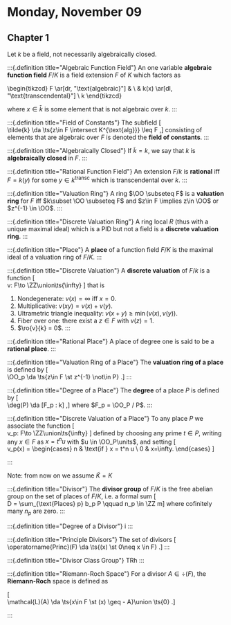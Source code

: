 # Monday, November 09

## Chapter 1

Let $k$ be a field, not necessarily algebraically closed.

:::{.definition title="Algebraic Function Field"}
An one variable **algebraic function field** $F/K$ is a field extension $F$ of $K$ which factors as 

\begin{tikzcd}
F \ar[dr, "\text{algebraic}"] & \\
& k(x) \ar[dl, "\text{transcendental}"] \\
k
\end{tikzcd}

where $x\in \bar{k}$ is some element that is not algebraic over $k$.
:::

:::{.definition title="Field of Constants"}
The subfield
\[  
\tilde{k} \da \ts{z\in F \intersect K^{\text{alg}}} \leq F
,\]
consisting of elements that are algebraic over $F$ is denoted the **field of constants**.
:::

:::{.definition title="Algebraically Closed"}
If $\tilde k = k$, we say that $k$ is **algebraically closed** in $F$.
:::

:::{.definition title="Rational Function Field"}
An extension $F/k$  is **rational** iff $F = k(y)$ for some $y\in k^{\text{transc}}$ which is transcendental over $k$.
:::

:::{.definition title="Valuation Ring"}
A ring $\OO \subseteq F$ is a **valuation ring** for $F$ iff $k\subset \OO \subseteq  F$ and $z\in F \implies z\in \OO$ or $z^{-1} \in \OO$.
:::


:::{.definition title="Discrete Valuation Ring"}
A ring local $R$ (thus with a unique maximal ideal) which is a PID but not a field is a **discrete valuation ring**.
:::


:::{.definition title="Place"}
A **place** of a function field $F/K$ is the maximal ideal of a valuation ring of $F/K$.
:::


:::{.definition title="Discrete Valuation"}
A **discrete valuation** of $F/k$ is a function
\[  
v: F\to \ZZ\union\ts{\infty}
\]
that is

1. Nondegenerate: $v(x) = \infty$ iff $x=0$.
2. Multiplicative: $v(xy) = v(x) + v(y)$.
3. Ultrametric triangle inequality: $v(x+y) \geq \min(v(x), v(y))$.
4. Fiber over one: there exist a $z\in F$ with $v(z) = 1$.
5. $\ro{v}{k} = 0$.
:::


:::{.definition title="Rational Place"}
A place of degree one is said to be a **rational place**.
:::


:::{.definition title="Valuation Ring of a Place"}
The **valuation ring of a place** is defined by
\[  
\OO_p \da \ts{z\in F \st z^{-1} \not\in P}
.\]
:::

:::{.definition title="Degree of a Place"}
The **degree** of a place $P$ is defined by
\[  
\deg(P) \da [F_p : k]
,\]
where $F_p = \OO_P / P$.
:::

:::{.definition title="Discrete Valuation of a Place"}
To any place $P$ we associate the function
\[  
v_p: F\to \ZZ\union\ts{\infty}
\]
defined by choosing any prime $t\in P$, writing any $x\in F$ as $x = t^n u$ with $u \in \OO_P\units$, and setting
\[  
v_p(x) = 
\begin{cases}
n & \text{if } x = t^n u \\ 
0 & x=\infty.
\end{cases}
\]

:::

Note: from now on we assume $\tilde K = K$


:::{.definition title="Divisor"}
The **divisor group** of $F/K$ is the free abelian group on the set of places of $F/K$, i.e. a formal sum
\[  
D = \sum_{\text{Places} p} b_p P \qquad n_p \in \ZZ
m\]
where cofinitely many $n_p$ are zero.
:::

:::{.definition title="Degree of a Divisor"}
i
:::

:::{.definition title="Principle Divisors"}
The set of divisors
\[  
\operatorname{Princ}(F) \da \ts{(x) \st 0\neq x \in F}
.\]
:::

:::{.definition title="Divisor Class Group"}
TRh
:::

:::{.definition title="Riemann-Roch Space"}
For a divisor $A\in \div(F)$, the **Riemann-Roch** space is defined as

\[  
\mathcal{L}(A) \da \ts{x\in F \st (x) \geq - A}\union \ts{0}
.\]

:::
